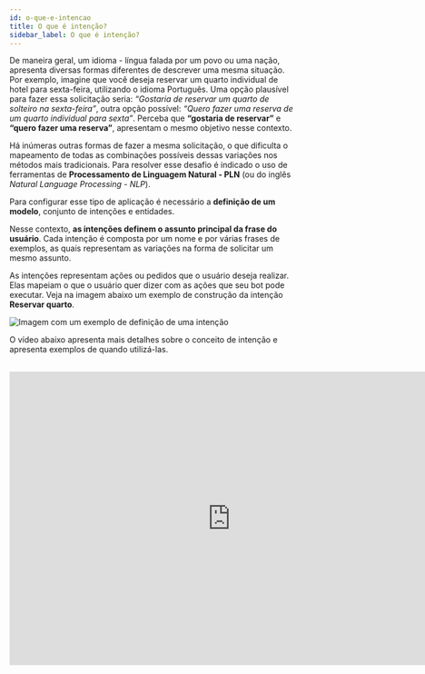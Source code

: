 ```yaml
---
id: o-que-e-intencao
title: O que é intenção?
sidebar_label: O que é intenção?
---
```


De maneira geral, um idioma - língua falada por um povo ou uma nação, apresenta diversas formas diferentes de descrever uma mesma situação. Por exemplo, imagine que você deseja reservar um quarto individual de hotel para sexta-feira, utilizando o idioma Português. Uma opção plausível para fazer essa solicitação seria: *“Gostaria de reservar um quarto de solteiro na sexta-feira”*, outra opção possível: *“Quero fazer uma reserva de um quarto individual para sexta”*. Perceba que **“gostaria de reservar”** e **“quero fazer uma reserva”**, apresentam o mesmo objetivo nesse contexto.

Há inúmeras outras formas de fazer a mesma solicitação, o que dificulta o mapeamento de todas as combinações possíveis dessas variações nos métodos mais tradicionais. Para resolver esse desafio é indicado o uso de ferramentas de **Processamento de Linguagem Natural - PLN** (ou do inglês *Natural Language Processing - NLP*). 

Para configurar esse tipo de aplicação é necessário a **definição de um modelo**, conjunto de intenções e entidades.

Nesse contexto, **as intenções definem o assunto principal da frase do usuário**. Cada intenção é composta por um nome e por várias frases de exemplos, as quais representam as variações na forma de solicitar um mesmo assunto. 

As intenções representam ações ou pedidos que o usuário deseja realizar. Elas mapeiam o que o usuário quer dizer com as ações que seu bot pode executar. Veja na imagem abaixo um exemplo de construção da intenção **Reservar quarto**.

![Imagem com um exemplo de definição de uma intenção](/img/ai/nlp/intents-sample.png)<br/>

O vídeo abaixo apresenta mais detalhes sobre o conceito de intenção e apresenta exemplos de quando utilizá-las.

<br><iframe width="778" height="517" src="https://www.youtube.com/embed/m7JPVnDNWI0" frameborder="0" allow="accelerometer; autoplay; encrypted-media; gyroscope; picture-in-picture" allowfullscreen></iframe>


<!-- Rating frame -->
<script type="text/javascript" src="/scripts/rating.js"></script>